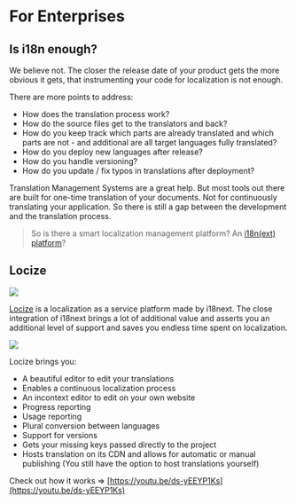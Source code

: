 # For Enterprises

## Is i18n enough?

We believe not. The closer the release date of your product gets the more obvious it gets, that instrumenting your code for localization is not enough.

There are more points to address:

* How does the translation process work?
* How do the source files get to the translators and back?
* How do you keep track which parts are already translated and which parts are not - and additional are all target languages fully translated?
* How do you deploy new languages after release?
* How do you handle versioning?
* How do you update / fix typos in translations after deployment?

Translation Management Systems are a great help. But most tools out there are built for one-time translation of your documents. Not for continuously translating your application. So there is still a gap between the development and the translation process.

> So is there a smart localization management platform? An [i18n(ext) platform](https://locize.com/i18next.html)?

## Locize

![](../.gitbook/assets/locize.png)

[Locize](http://locize.com/?utm\_source=i18next\_com\&utm\_medium=gitbook) is a localization as a service platform made by i18next. The close integration of i18next brings a lot of additional value and asserts you an additional level of support and saves you endless time spent on localization.

![](../.gitbook/assets/locize-teaser\_small.gif)

Locize brings you:

* A beautiful editor to edit your translations
* Enables a continuous localization process
* An incontext editor to edit on your own website
* Progress reporting
* Usage reporting
* Plural conversion between languages
* Support for versions
* Gets your missing keys passed directly to the project
* Hosts translation on its CDN and allows for automatic or manual publishing (You still have the option to host translations yourself)

Check out how it works => [https://youtu.be/ds-yEEYP1Ks](https://youtu.be/ds-yEEYP1Ks)
